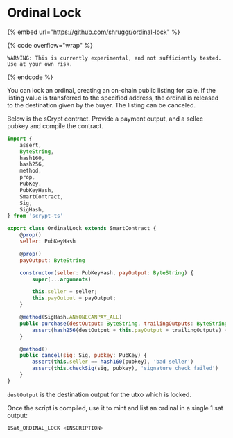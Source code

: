 # Ordinal Lock

{% embed url="https://github.com/shruggr/ordinal-lock" %}

{% code overflow="wrap" %}
```
WARNING: This is currently experimental, and not sufficiently tested. 
Use at your own risk.
```
{% endcode %}

You can lock an ordinal, creating an on-chain public listing for sale. If the listing value is transferred to the specified address, the ordinal is released to the destination given by the buyer. The listing can be canceled.

Below is the sCrypt contract. Provide a payment output, and a sellec pubkey and compile the contract.

```js
import {
    assert,
    ByteString,
    hash160,
    hash256,
    method,
    prop,
    PubKey,
    PubKeyHash,
    SmartContract,
    Sig,
    SigHash,
} from 'scrypt-ts'

export class OrdinalLock extends SmartContract {
    @prop()
    seller: PubKeyHash

    @prop()
    payOutput: ByteString

    constructor(seller: PubKeyHash, payOutput: ByteString) {
        super(...arguments)

        this.seller = seller;
        this.payOutput = payOutput;
    }

    @method(SigHash.ANYONECANPAY_ALL)
    public purchase(destOutput: ByteString, trailingOutputs: ByteString) {
        assert(hash256(destOutput + this.payOutput + trailingOutputs) == this.ctx.hashOutputs)
    }

    @method()
    public cancel(sig: Sig, pubkey: PubKey) {
        assert(this.seller == hash160(pubkey), 'bad seller')
        assert(this.checkSig(sig, pubkey), 'signature check failed')
    }
}
```

`destOutput` is the destination output for the utxo which is locked.

Once the script is compiled, use it to mint and list an ordinal in a single 1 sat output:

```bash
1Sat_ORDINAL_LOCK <INSCRIPTION>
```